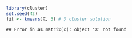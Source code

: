 

``` r
library(cluster)
set.seed(42)
fit <- kmeans(X, 3) # 3 cluster solution
```

```
## Error in as.matrix(x): object 'X' not found
```

